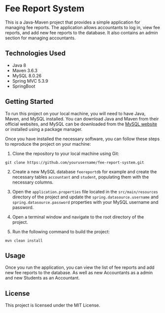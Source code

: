 # Fee Report System

This is a Java-Maven project that provides a simple application for managing fee reports. The application allows accountants to log in, view fee reports, and add new fee reports to the database. It also contains an admin section for managing accountants.

## Technologies Used

- Java 8
- Maven 3.6.3
- MySQL 8.0.26
- Spring MVC 5.3.9
- SpringBoot

## Getting Started

To run this project on your local machine, you will need to have Java, Maven, and MySQL installed. You can download Java and Maven from their official websites, and MySQL can be downloaded from the [MySQL website](https://www.mysql.com/downloads/) or installed using a package manager.

Once you have installed the necessary software, you can follow these steps to reproduce the project on your machine:

1. Clone the repository to your local machine using Git:

```
git clone https://github.com/yourusername/fee-report-system.git
```

2. Create a new MySQL database `feereportdb` for example and create the necessary tables `accountant` and `student`, populating them with the necessary columns.

3. Open the `application.properties` file located in the `src/main/resources` directory of the project and update the `spring.datasource.username` and `spring.datasource.password` properties with your MySQL username and password.

4. Open a terminal window and navigate to the root directory of the project.

5. Run the following command to build the project:

```
mvn clean install
```

## Usage

Once you run the application, you can view the list of fee reports and add new fee reports to the database. As well as new Accountants as a admin and new Students as an Accountant.

## License

This project is licensed under the MIT License.